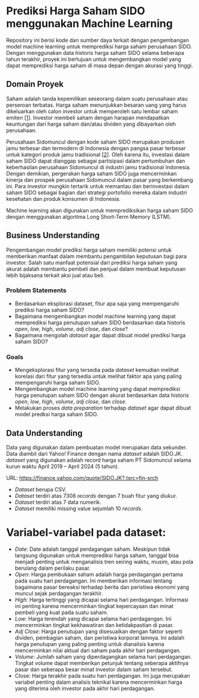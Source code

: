 # Prediksi Harga Saham SIDO menggunakan Machine Learning
Repository ini berisi kode dan sumber daya terkait dengan pengembangan model machine learning untuk memprediksi harga saham perusahaan SIDO. Dengan menggunakan data historis harga saham SIDO selama beberapa tahun terakhir, proyek ini bertujuan untuk mengembangkan model yang dapat memprediksi harga saham di masa depan dengan akurasi yang tinggi.

## Domain Proyek
Saham adalah tanda kepemilikan seseorang dalam suatu perusahaan atau perseroan terbatas. Harga saham menunjukkan besaran uang yang harus dikeluarkan oleh calon investor untuk memperoleh satu lembar saham emiten [[1](https://www.researchgate.net/publication/366715917_Pengaruh_Dividen_Terhadap_Harga_Saham_Pada_Bursa_Efek_Indonesia_Periode_Tahun_2018-2020)]. Investor membeli saham dengan harapan mendapatkan keuntungan dari harga saham dan/atau dividen yang dibayarkan oleh perusahaan.

Perusahaan Sidomuncul dengan kode saham SIDO merupakan produsen jamu terbesar dan termodern di Indonesia dengan pangsa pasar terbesar untuk kategori produk jamu tradisional [[2](https://investor.sidomuncul.co.id/id/home.html)]. Oleh karena itu, investasi dalam saham SIDO dapat dianggap sebagai partisipasi dalam pertumbuhan dan keberhasilan perusahaan Sidomuncul di industri jamu tradisional Indonesia. Dengan demikian, pergerakan harga saham SIDO juga mencerminkan kinerja dan prospek perusahaan Sidomuncul dalam pasar yang berkembang ini. Para investor mungkin tertarik untuk memantau dan berinvestasi dalam saham SIDO sebagai bagian dari strategi portofolio mereka dalam industri kesehatan dan produk konsumen di Indonesia. 

Machine learning akan digunakan untuk memprediksikan harga saham SIDO dengan menggunakan algoritma Long Short-Term Memory (LSTM). 

## Business Understanding
Pengembangan model prediksi harga saham memiliki potensi untuk memberikan manfaat dalam membantu pengambilan keputusan bagi para investor. Salah satu manfaat potensial dari prediksi harga saham yang akurat adalah membantu pembeli dan penjual dalam membuat keputusan lebih bijaksana terkait aksi jual atau beli.

### Problem Statements
- Berdasarkan eksplorasi dataset, fitur apa saja yang mempengaruhi prediksi harga saham SIDO?
- Bagaimana mengembangkan model machine learning yang dapat memprediksi harga penutupan saham SIDO berdasarkan data historis *open*, *low*, *high*, *volume*, *adj close*, dan *close*? 
- Bagaimana mengolah *dataset* agar dapat dibuat model prediksi harga saham SIDO?

### Goals
- Mengeksplorasi fitur yang tersedia pada *dataset* kemudian melihat korelasi dari fitur yang tersedia untuk melihat faktor apa yang paling mempengaruhi harga saham SIDO.
- Mengembangkan model machine learning yang dapat memprediksi harga penutupan saham SIDO dengan akurat berdasarkan data historis *open*, *low*, *high*, *volume*, *adj close*, dan *close*.
- Melakukan proses *data preparation* terhadap *dataset* agar dapat dibuat model predksi harga saham SIDO.

## Data Understanding
Data yang digunakan dalam pembuatan model merupakan data sekunder. Data diambil dari Yahoo! Finance dengan nama *dataset* adalah SIDO.JK. *dataset* yang digunakan adalah record harga saham PT Sidomuncul selama kurun waktu April 2019 – April 2024 (5 tahun).

URL: https://finance.yahoo.com/quote/SIDO.JK?.tsrc=fin-srch

-	*Dataset* berupa CSV.
-	*Dataset* terdiri atas 7308 *records* dengan 7 buah fitur yang diukur.
-	*Dataset* terdiri atas 7 data numerik.
-	*Dataset* memiliki missing value sejumlah 10 *records*.

# Variabel-variabel pada dataset:
-	_Date_: Date adalah tanggal perdagangan saham. Meskipun tidak langsung digunakan untuk memprediksi harga saham, tanggal bisa menjadi penting untuk menganalisis tren seiring waktu, musim, atau pola berulang dalam perilaku pasar.
-	_Open_: Harga pembukaan saham adalah harga perdagangan pertama pada suatu hari perdagangan. Ini memberikan informasi tentang bagaimana pasar bereaksi terhadap berita dan peristiwa ekonomi yang muncul sejak perdagangan terakhir.
-	_High_: Harga tertinggi yang dicapai selama hari perdagangan. Informasi ini penting karena mencerminkan tingkat kepercayaan dan minat pembeli yang kuat pada suatu saham.
-	_Low_: Harga terendah yang dicapai selama hari perdagangan. Ini mencerminkan tingkat kekhawatiran dan ketidakpastian di pasar.
-	_Adj Close_: Harga penutupan yang disesuaikan dengan faktor seperti dividen, pembagian saham, dan peristiwa korporat lainnya. Ini adalah harga penutupan yang paling penting untuk dianalisis karena mencerminkan nilai aktual dari saham pada akhir hari perdagangan.
-	_Volume_: Jumlah saham yang diperdagangkan selama hari perdagangan. Tingkat volume dapat memberikan petunjuk tentang seberapa aktifnya pasar dan seberapa besar minat investor dalam saham tersebut.
-	Close: Harga terakhir pada suatu hari perdagangan. Ini juga merupakan variabel penting dalam analisis teknikal karena mencerminkan harga yang diterima oleh investor pada akhir hari perdagangan.

